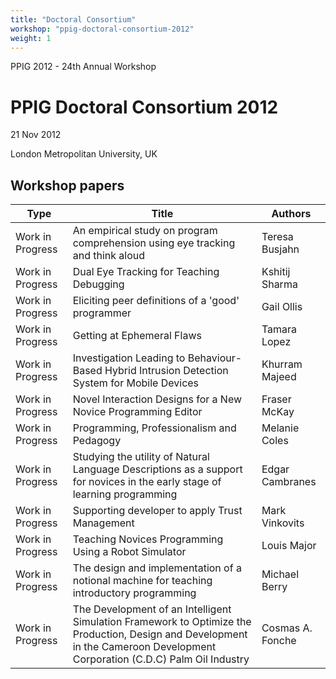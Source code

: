```yaml
---
title: "Doctoral Consortium"
workshop: "ppig-doctoral-consortium-2012"
weight: 1
---
```


PPIG 2012 - 24th Annual Workshop

PPIG Doctoral Consortium 2012
=============================

21 Nov 2012

London Metropolitan University, UK

Workshop papers
---------------
|Type|Title|Authors|
|--- |--- |--- |
|Work in Progress|An empirical study on program comprehension using eye tracking and think aloud|Teresa  Busjahn|
|Work in Progress|Dual Eye Tracking for Teaching Debugging|Kshitij  Sharma|
|Work in Progress|Eliciting peer definitions of a 'good' programmer|Gail  Ollis|
|Work in Progress|Getting at Ephemeral Flaws|Tamara  Lopez|
|Work in Progress|Investigation Leading to Behaviour-Based Hybrid Intrusion Detection System for Mobile Devices|Khurram  Majeed|
|Work in Progress|Novel Interaction Designs for a New Novice Programming Editor|Fraser  McKay|
|Work in Progress|Programming, Professionalism and Pedagogy|Melanie  Coles|
|Work in Progress|Studying the utility of Natural Language Descriptions as a support for novices in the early stage of learning programming|Edgar  Cambranes|
|Work in Progress|Supporting developer to apply Trust Management|Mark  Vinkovits|
|Work in Progress|Teaching Novices Programming Using a Robot Simulator|Louis  Major|
|Work in Progress|The design and implementation of a notional machine for teaching introductory programming|Michael  Berry|
|Work in Progress|The Development of an Intelligent Simulation Framework to Optimize the Production, Design and Development in the Cameroon Development Corporation (C.D.C) Palm Oil Industry|Cosmas A. Fonche|

